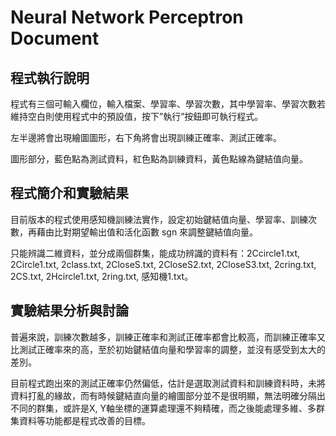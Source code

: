 Neural Network Perceptron Document
=========

程式執行說明
-----------------------

程式有三個可輸入欄位，輸入檔案、學習率、學習次數，其中學習率、學習次數若維持空白則使用程式中的預設值，按下”執行”按鈕即可執行程式。

左半邊將會出現繪圖圖形，右下角將會出現訓練正確率、測試正確率。

圖形部分，藍色點為測試資料，紅色點為訓練資料，黃色點線為鍵結值向量。

程式簡介和實驗結果
-----------------------

目前版本的程式使用感知機訓練法實作，設定初始鍵結值向量、學習率、訓練次數，再藉由比對期望輸出值和活化函數 sgn 來調整鍵結值向量。

只能辨識二維資料，並分成兩個群集，能成功辨識的資料有：2Ccircle1.txt, 2Circle1.txt, 2class.txt, 2CloseS.txt, 2CloseS2.txt, 2CloseS3.txt, 2cring.txt, 2CS.txt, 2Hcircle1.txt, 2ring.txt, 感知機1.txt。

實驗結果分析與討論
-----------------------

普遍來說，訓練次數越多，訓練正確率和測試正確率都會比較高，而訓練正確率又比測試正確率來的高，至於初始鍵結值向量和學習率的調整，並沒有感受到太大的差別。

目前程式跑出來的測試正確率仍然偏低，估計是選取測試資料和訓練資料時，未將資料打亂的緣故，而有時候鍵結直向量的繪圖部分並不是很明顯，無法明確分隔出不同的群集，或許是X, Y軸坐標的運算處理還不夠精確，而之後能處理多維、多群集資料等功能都是程式改善的目標。
